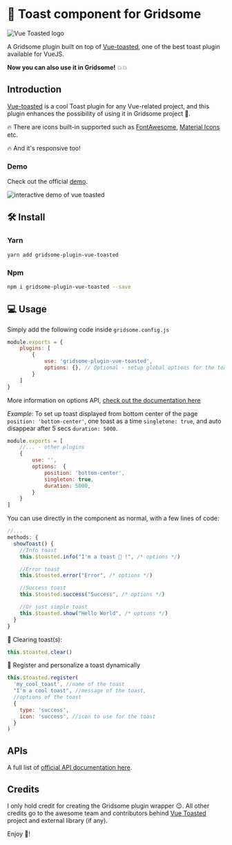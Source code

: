 # 🥪 Toast component for Gridsome

![Vue Toasted logo](https://camo.githubusercontent.com/ad2f797f88f98ee4988dc82a4d70e72936170871/68747470733a2f2f66726573687069786c2e636f6d2f7675652d746f61737465642e706e673f6e6577)

A Gridsome plugin built on top of [Vue-toasted](https://www.npmjs.com/package/vue-toasted), one of the best toast plugin available for VueJS.

**Now you can also use it in Gridsome!** 💥💥

## Introduction

[Vue-toasted](https://www.npmjs.com/package/vue-toasted) is a cool Toast plugin for any Vue-related project, and this plugin enhances the possibility of using it in Gridsome project 💯. 

🔥 There are icons built-in supported such as [FontAwesome](https://fontawesome.com/), [Material Icons](http://google.github.io/material-design-icons/) etc.

🔥 And it's responsive too!

### Demo

Check out the official [demo](https://shakee93.github.io/vue-toasted/).

![interactive demo of vue toasted](https://res.cloudinary.com/mayashavin/image/upload/v1590047023/vue-toasted-demo.gif)

## 🛠 Install

### Yarn

```bash
yarn add gridsome-plugin-vue-toasted
```

### Npm

```bash
npm i gridsome-plugin-vue-toasted --save
```

## 💻 Usage

Simply add the following code inside `gridsome.config.js`

```js
module.exports = {
    plugins: [
        {
            use: 'gridsome-plugin-vue-toasted',
            options: {}, // Optional - setup global options for the toast
        }
    ]
}
```

More information on options API, [check out the documentation here](https://github.com/shakee93/vue-toasted#options)

_Example_: To set up toast displayed from bottom center of the page `position: 'bottom-center'`, one toast as a time `singletone: true`, and auto disappear after 5 secs `duration: 5000`.

```js
module.exports = [
    //... - other plugins
    {
        use: '',
        options:  {
            position: 'bottom-center',
            singleton: true,
            duration: 5000,
        }
    }
]
```

You can use directly in the component as normal, with a few lines of code:

```js
//...
methods: {
  showToast() {
    //Info toast
    this.$toasted.info("I'm a toast 🥪 !", /* options */)

    //Error toast
    this.$toasted.error("Error", /* options */)

    //Success toast
    this.$toasted.success("Success", /* options */)

    //Or just simple toast
    this.$toasted.show("Hello World", /* options */)
  }
}
```

🧼 Clearing toast(s):

```js
this.$toasted.clear()
```

💅 Register and personalize a toast dynamically

```js
this.$toasted.register(
  'my_cool_toast', //name of the toast
  "I'm a cool toast", //message of the toast,
  //options of the toast
  {
    type: 'success',
    icon: 'success', //icon to use for the toast
  }
)
```

## APIs

A full list of [official API documentation here](https://github.com/shakee93/vue-toasted#api). 

## Credits

I only hold credit for creating the Gridsome plugin wrapper 😉. All other credits go to the awesome team and contributors behind [Vue Toasted](https://github.com/shakee93/vue-toasted) project and external library (if any).

Enjoy 🥪!
